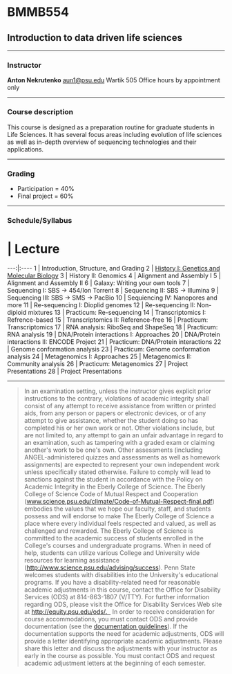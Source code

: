# BMMB554
## Introduction to data driven life sciences

-----

### Instructor

**Anton Nekrutenko**
[aun1@psu.edu](mailto:aun1@psu.edu?Subject=BMMB554)
Wartik 505
Office hours by appointment only

----

### Course description

This course is designed as a preparation routine for graduate students in Life Sciences. It has several focus areas including evolution of life sciences as well as in-depth overview of sequencing technologies and their applications.

----

### Grading

* Participation = 40%
* Final project = 60%

----

### Schedule/Syllabus
 
 # | Lecture 
---:|:----
1 | Introduction, Structure, and Grading
2 | [History I: Genetics and Molecular Biology](https://github.com/nekrut/BMMB554/wiki/Lecture-1)
3 | History II: Genomics
4 | Alignment and Assembly I
5 | Alignment and Assembly II
6 | Galaxy: Writing your own tools
7 | Sequencing I: SBS -> 454/Ion Torrent
8 | Sequencing II: SBS -> Illumina
9 | Sequencing III: SBS -> SMS -> PacBio
10 | Sequiencing IV: Nanopores and more
11 | Re-sequencing I: Dioplid genomes 
12 | Re-sequencing II: Non-diploid mixtures
13 | Practicum: Re-sequencing
14 | Transcriptomics I: Refrence-based
15 | Transcriptomics II: Reference-free
16 | Practicum: Transcriptomics
17 | RNA analysis: RiboSeq and ShapeSeq
18 | Practicum: RNA analysis
19 | DNA/Protein interactions I: Approaches
20 | DNA/Protein interactions II: ENCODE Project
21 | Practicum: DNA/Protein interactions
22 | Genome conformation analysis
23 | Practicum: Genome conformation analysis
24 | Metagenomics I: Approaches
25 | Metagenomics II: Community analysis
26 | Practicum: Metagenomics
27 | Project Presentations
28 | Project Presentations

-----

>In an examination setting, unless the instructor gives explicit prior instructions to the contrary, violations of academic integrity shall consist of any attempt to receive assistance from written or printed aids, from any person or papers or electronic devices, or of any attempt to give assistance, whether the student doing so has completed his or her own work or not. Other violations include, but are not limited to, any attempt to gain an unfair advantage in regard to an examination, such as tampering with a graded exam or claiming another's work to be one's own. Other assessments (including ANGEL-administered quizzes and assessments as well as homework assignments) are expected to represent your own independent work unless specifically stated otherwise. Failure to comply will lead to sanctions against the student in accordance with the Policy on Academic Integrity in the Eberly College of Science. The Eberly College of Science Code of Mutual Respect and Cooperation (www.science.psu.edu/climate/Code-of-Mutual-Respect-final.pdf) embodies the values that we hope our faculty, staff, and students possess and will endorse to make The Eberly College of Science a place where every individual feels respected and valued, as well as challenged and rewarded.   The Eberly College of Science is committed to the academic success of students enrolled in the College's  courses and undergraduate programs. When in need of help, students can utilize various College and University wide resources for learning assistance (http://www.science.psu.edu/advising/success). Penn State welcomes students with disabilities into the University's educational programs. If you have a disability-related need for reasonable academic adjustments in this course, contact the Office for Disability Services (ODS) at 814-863-1807 (V/TTY). For further information regarding ODS, please visit the Office for Disability Services Web site at http://equity.psu.edu/ods/.   In order to receive consideration for course accommodations, you must contact ODS and provide documentation (see the [documentation guidelines](http://equity.psu.edu/ods/guidelines/documentation-guidelines)). If the documentation supports the need for academic adjustments, ODS will provide a letter identifying appropriate academic adjustments. Please share this letter and discuss the adjustments with your instructor as early in the course as possible. You must contact ODS and request academic adjustment letters at the beginning of each semester.


